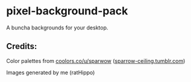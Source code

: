 # pixel-background-pack
A buncha backgrounds for your desktop.
## Credits:
Color palettes from [coolors.co/u/sparwow](https://coolors.co/u/sparwow) ([sparrow-ceiling.tumblr.com](https://sparrow-ceiling.tumblr.com/))

Images generated by me (ratHippo)
